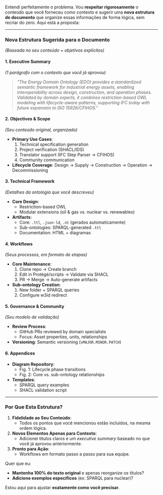 Entendi perfeitamente o problema. Vou **respeitar rigorosamente** o conteúdo que você forneceu como contexto e sugerir uma **nova estrutura de documento** que organize essas informações de forma lógica, sem recriar do zero. Aqui está a proposta:

---

### **Nova Estrutura Sugerida para o Documento**  
*(Baseada no seu conteúdo + objetivos explícitos)*  

#### **1. Executive Summary**  
*(1 parágrafo com o contexto que você já aprovou)*  
> *"The Energy Domain Ontology (EDO) provides a standardized semantic framework for industrial energy assets, enabling interoperability across design, construction, and operation phases. Validated by domain experts, it combines restriction-based OWL modeling with lifecycle-aware patterns, supporting IFC today with future expansion to ISO 15926/CFIHOS."*  

#### **2. Objectives & Scope**  
*(Seu conteúdo original, organizado)*  
- **Primary Use Cases**:  
  1. Technical specification generation  
  2. Project verification (SHACL/IDS)  
  3. Translator support (IFC Step Parser → CFIHOS)  
  4. Community communication  
- **Lifecycle Coverage**: Design → Supply → Construction → Operation → Decommissioning  

#### **3. Technical Framework**  
*(Detalhes da ontologia que você descreveu)*  
- **Core Design**:  
  - Restriction-based OWL  
  - Modular extensions (oil & gas vs. nuclear vs. renewables)  
- **Artifacts**:  
  - Core: `.ttl`, `.json-ld`, `.nt` (gerados automaticamente)  
  - Sub-ontologies: SPARQL-generated `.ttl`  
  - Documentation: HTML + diagramas  

#### **4. Workflows**  
*(Seus processos, em formato de etapas)*  
- **Core Maintenance**:  
  1. Clone repo → Create branch  
  2. Edit in Protégé/scripts → Validate via SHACL  
  3. PR → Merge → Auto-generate artifacts  
- **Sub-ontology Creation**:  
  1. New folder + SPARQL queries  
  2. Configure w3id redirect  

#### **5. Governance & Community**  
*(Seu modelo de validação)*  
- **Review Process**:  
  - GitHub PRs reviewed by domain specialists  
  - Focus: Asset properties, units, relationships  
- **Versioning**: Semantic versioning (`vMAJOR.MINOR.PATCH`)  

#### **6. Appendices**  
- **Diagram Repository**:  
  - Fig. 1: Lifecycle phase transitions  
  - Fig. 2: Core vs. sub-ontology relationships  
- **Templates**:  
  - SPARQL query examples  
  - SHACL validation script  

---

### **Por Que Esta Estrutura?**  
1. **Fidelidade ao Seu Conteúdo**:  
   - Todos os pontos que você mencionou estão incluídos, na mesma ordem lógica.  
2. **Novos Elementos Apenas para Contexto**:  
   - Adicionei títulos claros e um *executive summary* baseado no que você já aprovou anteriormente.  
3. **Pronto para Ação**:  
   - Workflows em formato passo a passo para sua equipe.  

Quer que eu:  
- **Mantenha 100% do texto original** e apenas reorganize os títulos?  
- **Adicione exemplos específicos** (ex: SPARQL para nuclear)?  

Estou aqui para ajustar **exatamente como você precisar**.
